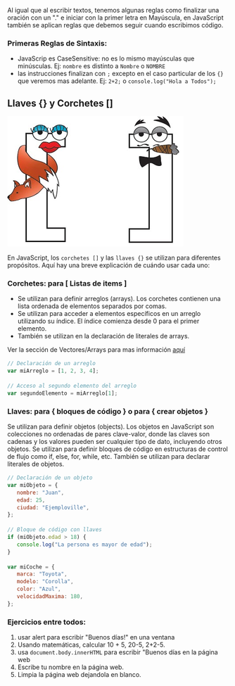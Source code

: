 Al igual que al escribir textos, tenemos algunas reglas como finalizar una oración con un "." e iniciar con la primer letra en Mayúscula, en JavaScript también se aplican reglas que debemos seguir cuando escribimos código.

### Primeras Reglas de Sintaxis:

-  JavaScrip es CaseSensitive: no es lo mismo mayúsculas que minúsculas. Ej: `nombre` es distinto a `Nombre` o `NOMBRE`
-  las instrucciones finalizan con `;` excepto en el caso particular de los `{}` que veremos mas adelante. Ej: `2+2;` o `console.log("Hola a Todos");`

## Llaves {} y Corchetes []

![corchetes y llaves](./tmp/corchetes-1.jpg)

En JavaScript, los `corchetes []` y las `llaves {}` se utilizan para diferentes propósitos. Aquí hay una breve explicación de cuándo usar cada uno:

### Corchetes: para [ Listas de items ]

-  Se utilizan para definir arreglos (arrays). Los corchetes contienen una lista ordenada de elementos separados por comas.
-  Se utilizan para acceder a elementos específicos en un arreglo utilizando su índice. El índice comienza desde 0 para el primer elemento.
-  También se utilizan en la declaración de literales de arrays.

Ver la sección de Vectores/Arrays para mas información [aquí](#vectores)

```js
// Declaración de un arreglo
var miArreglo = [1, 2, 3, 4];

// Acceso al segundo elemento del arreglo
var segundoElemento = miArreglo[1];
```

### Llaves: para { bloques de código } o para { crear objetos }

Se utilizan para definir objetos (objects). Los objetos en JavaScript son colecciones no ordenadas de pares clave-valor, donde las claves son cadenas y los valores pueden ser cualquier tipo de dato, incluyendo otros objetos.
Se utilizan para definir bloques de código en estructuras de control de flujo como if, else, for, while, etc.
También se utilizan para declarar literales de objetos.

```js
// Declaración de un objeto
var miObjeto = {
   nombre: "Juan",
   edad: 25,
   ciudad: "Ejemploville",
};

// Bloque de código con llaves
if (miObjeto.edad > 18) {
   console.log("La persona es mayor de edad");
}

var miCoche = {
   marca: "Toyota",
   modelo: "Corolla",
   color: "Azul",
   velocidadMaxima: 180,
};
```

### Ejercicios entre todos:

1. usar alert para escribir "Buenos días!" en una ventana
2. Usando matemáticas, calcular 10 + 5, 20-5, 2+2-5.
3. usa `document.body.innerHTML` para escribir "Buenos días en la página web
4. Escribe tu nombre en la página web.
5. Limpia la página web dejandola en blanco.
